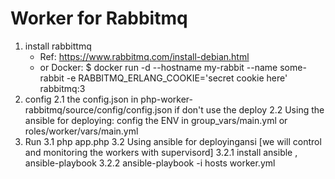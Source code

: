 #  Worker for Rabbitmq
1. install rabbittmq
   - Ref: https://www.rabbitmq.com/install-debian.html
   - or Docker: $ docker run -d --hostname my-rabbit --name some-rabbit -e RABBITMQ_ERLANG_COOKIE='secret cookie here' rabbitmq:3
2. config 
    2.1 the config.json in php-worker-rabbitmq/source/config/config.json if don't use the deploy
    2.2 Using the ansible for deploying: config the ENV in group_vars/main.yml or roles/worker/vars/main.yml
3. Run
    3.1 php app.php
    3.2 Using ansible for deployingansi [we will control and monitoring the workers with supervisord]
        3.2.1 install ansible , ansible-playbook
        3.2.2 ansible-playbook -i hosts worker.yml
